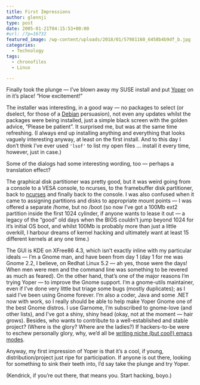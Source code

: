 ```yaml
---
title: First Impressions
author: glennji
type: post
date: 2005-01-21T04:15:53+00:00
#url: /?p=16732
featured_image: /wp-content/uploads/2018/01/57981160_6458b4b9df_b.jpg
categories:
  - Technology
tags:
  - chronofiles
  - Linux

---
```

Finally took the plunge &#8212; I&#8217;ve blown away my SUSE install and put <a href="https://web.archive.org/web/20050213162057/http://www.yoper.com/">Yoper</a> on in it&#8217;s place! &#8220;How excitement!&#8221;

The installer was interesting, in a good way &#8212; no packages to select (or dselect, for those of a <a href="https://web.archive.org/web/20050213162057/http://www.debian.org/">Debian</a> persuasion), not even any updates whilst the packages were being installed, just a simple black screen with the golden advice, &#8220;Please be patient&#8221;. It surprised me, but was at the same time refreshing. (I always end up installing anything and everything that looks vaguely interesting anyway, at least on the first install. And to this day I don&#8217;t think I&#8217;ve ever used <code>'lsof'</code> to list my open files &#8230; install it every time, however, just in case.)

Some of the dialogs had some interesting wording, too &#8212; perhaps a translation effect?

The graphical disk partitioner was pretty good, but it was weird going from a console to a VESA console, to ncurses, to the framebuffer disk partitioner, back to <a href="https://web.archive.org/web/20050213162057/http://invisible-island.net/ncurses/">ncurses</a> and finally back to the console. I was also confused when it came to assigning partitions and disks to appropriate mount points &#8212; I was offered a separate /home, but no /boot (so now I&#8217;ve got a 100Mb ext2 partition inside the first 1024 cylinder, if anyone wants to lease it out &#8212; a legacy of the &#8220;good&#8221; old days when the BIOS couldn&#8217;t jump beyond 1024 for it&#8217;s initial OS boot, and whilst 100Mb is probably more than just a little overkill, I harbour dreams of kernel hacking and ultimately want at least 15 different kernels at any one time.)

The GUI is KDE on XFree86 4.3, which isn&#8217;t exactly inline with my particular ideals &#8212; I&#8217;m a Gnome man, and have been from day 1 (day 1 for me was Gnome 2.2, I believe, on Redhat Linux 5.2 &#8212; ah yes, those were the days! When men were men and the command line was something to be revered as much as feared). On the other hand, that&#8217;s one of the major reasons I&#8217;m trying Yoper &#8212; to improve the Gnome support. I&#8217;m a gnome-utils maintainer, even if I&#8217;ve done very little but triage some bugs (mostly duplicates); as I said I&#8217;ve been using Gnome forever. I&#8217;m also a coder, Java and some .NET now with work, so I really should be able to help make Yoper Gnome one of the best Gnome distros. I use Garnome, I&#8217;m subscribed to gnome-love (and other lists), and I&#8217;ve got a shiny, shiny head (okay, not at the moment &#8212; hair grows). Besides, who wants to contribute to a well-established and stable project? (Where is the glory? Where are the ladies?) If hackers-to-be were to eschew personally glory, why, we&#8217;d all be <a href="https://web.archive.org/web/20050213162057/http://two-wugs.net/emacs/mode-tutorial.html">writing niche (but cool!) emacs modes</a>.

Anyway, my first impression of Yoper is that it&#8217;s a cool, if young, distribution/project just ripe for participation. If anyone is out there, looking for something to sink their teeth into, I&#8217;d say take the plunge and try Yoper.

(Kendrick, if you&#8217;re out there, that means you. Start hacking, boyo.)
